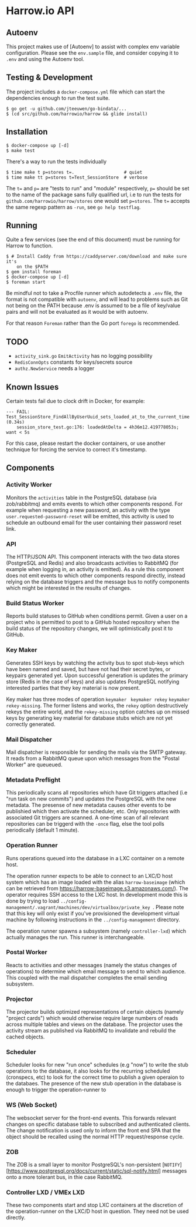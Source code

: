 # Harrow.io API

## Autoenv

This project makes use of [Autoenv] to assist with complex env variable
configuration. Please see the `env.sample` file, and consider copying it to
`.env` and using the Autoenv tool.

## Testing & Development

The project includes a `docker-compose.yml` file which can start the
dependencies enough to run the test suite.

    $ go get -u github.com/jteeuwen/go-bindata/...
    $ (cd src/github.com/harrowio/harrow && glide install)

## Installation

    $ docker-compose up [-d]
    $ make test

There's a way to run the tests individually

    $ time make t p=stores t=.                   # quiet
    $ time make tt p=stores t=Test_SessionStore  # verbose

The `t=` and `p=` are "tests to run" and "module" respectively, `p=` should be
set to the name of the package sans fully qualified url, i.e to run the tests
for `github.com/harrowio/harrow/stores` one would set `p=stores`. The `t=`
accepts the same regexp pattern as `-run`, see `go help testflag`.

## Running

Quite a few services (see the end of this document) must be running for Harrow
to function.

    $ # Install Caddy from https://caddyserver.com/download and make sure it's
        on the $PATH
    $ gem install foreman
    $ docker-compose up [-d]
    $ foreman start

Be mindful not to take a Procfile runner which autodetects a `.env` file, the
format is not compatible with `autoenv`, and will lead to problems such as Git
not being on the PATH because .env is assumed to be a file of key/value pairs
and will not be evaluated as it would be with autoenv.

For that reason `Foreman` rather than the Go port `forego` is recommended.

## TODO

- `activity_sink.go` `EmitActivity` has no logging possibility
- `RedisConnOpts` constants for keys/secrets source
- `authz.NewService` needs a logger

## Known Issues

Certain tests fail due to clock drift in Docker, for example:

    --- FAIL: Test_SessionStore_FindAllByUserUuid_sets_loaded_at_to_the_current_time (0.34s)
        session_store_test.go:176: loadedAtDelta = 4h36m12.419778053s; want < 5s

For this case, please restart the docker containers, or use another technique
for forcing the service to correct it's timestamp.

## Components

### Activity Worker

Monitors the `activities` table in the PostgreSQL database (via
zob/rabbitmq) and emits events to which other components respond. For
example when requesting a new password, an activity with the type
`user.requested-password-reset` will be emitted, this activity is used
to schedule an outbound email for the user containing their password
reset link.

### API

The HTTP/JSON API. This component interacts with the two data stores
(PostgreSQL and Redis) and also broadcasts activities to RabbitMQ (for example
when logging in, an activity is emitted). As a rule this component does not
emit events to which other components respond directly, instead relying on the
database triggers and the message bus to notify components which might be
interested in the results of changes.

### Build Status Worker

Reports build statuses to GitHub when conditions permit. Given a user on a
project who is permitted to post to a GitHub hosted repository when the build
status of the repository changes, we will optimistically post it to GitHub.

### Key Maker

Generates SSH keys by watching the activity bus to spot stub-keys which have
been named and saved, but have not had their secret bytes, or keypairs
generated yet. Upon successful generation is updates the primary store (Redis
in the case of keys) and also updates PostgreSQL notifying interested parties
that they key material is now present.

Key maker has three modes of operation `keymaker` ` keymaker rekey` `keymaker
rekey-missing`. The former listens and works, the `rekey` option destructively
rekeys the entire world, and the `rekey-missing` option catches up on missed
keys by generating key material for database stubs which are not yet correctly
generated.

### Mail Dispatcher

Mail dispatcher is responsible for sending the mails via the SMTP gateway. It
reads from a RabbitMQ queue upon which messages from the "Postal Worker" are
queueued.

### Metadata Preflight

This periodically scans all repositories which have Git triggers attached (i.e
"run task on new commits") and updates the PostgreSQL with the new metadata.
The presense of new metadata causes other events to be publishied which then
activate the scheduler, etc. Only repositories with associated Git triggers are
scanned. A one-time scan of all relevant repositories can be triggerd with the
`-once` flag, else the tool polls periodically (default 1 minute).

### Operation Runner

Runs operations queued into the database in a LXC container on a remote host.

The operation runner expects to be able to connect to an LXC/D host system
which has an image loaded with the alias `harrow-baseimage` (which  can be
retrieved from https://harrow-baseimage.s3.amazonaws.com/). The operator
requires SSH access to the LXC host. In development mode this is done by trying
to load `../config-management/.vagrant/machines/dev/virtualbox/private_key `.
Please note that this key will only exist if you've provisioned the development
virtual machine by following instructions in the `../config-management`
directory.

The operation runner spawns a subsystem (namely `controller-lxd`) which
actually manages the run. This runner is interchangeable.

### Postal Worker

Reacts to activities and other messages (namely the status changes of
operations) to determine which email message to send to which audience. This
coupled with the mail dispatcher completes the email sending subsystem.

### Projector

The projector builds optimized representations of certain objects (namely
"project cards") which would otherwise require large numbers of reads across
multiple tables and views on the database. The projector uses the activity
stream as published via RabbitMQ to invalidate and rebuild the cached objects.

### Scheduler

Scheduler looks for new "run once" schedules (e.g "now") to write the stub
operations to the database, it also looks for the recurring scheduled
(cronspecs, etc) to look for the correct time to publish a given operaion to
the databaes. The presence of the new stub operation in the database is enough
to trigger the operation-runner to

### WS (Web Socket)

The websocket server for the front-end events. This forwards relevant changes
on specific database table to subscribed and authenticated clients. The change
notification is used only to inform the front end SPA that the object should be
recalled using the normal HTTP request/response cycle.

### ZOB

The ZOB is a small layer to monitor PostgreSQL's non-persistent
[`NOTIFY`][https://www.postgresql.org/docs/current/static/sql-notify.html]
messages onto a more tolerant bus, in thie case RabbitMQ.

### Controller LXD / VMEx LXD

These two components start and stop LXC containers at the discretion of the
operation-runner on the LXC/D host in question. They need not be used directly.
